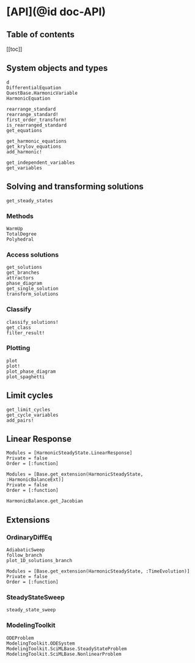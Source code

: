 # [API](@id doc-API)

## Table of contents

[[toc]] <!-- the level setting is in ".vitepress/config.mts" -->

## System objects and types

```@docs
d
DifferentialEquation
QuestBase.HarmonicVariable
HarmonicEquation
```

```@docs
rearrange_standard
rearrange_standard!
first_order_transform!
is_rearranged_standard
get_equations
```

```@docs
get_harmonic_equations
get_krylov_equations
add_harmonic!
```

```@docs
get_independent_variables
get_variables
```

## Solving and transforming solutions

```@docs
get_steady_states
```

### Methods

```@docs
WarmUp
TotalDegree
Polyhedral
```

### Access solutions

```@docs
get_solutions
get_branches
attractors
phase_diagram
get_single_solution
transform_solutions
```

### Classify

```@docs
classify_solutions!
get_class
filter_result!
```

### Plotting

```@docs
plot
plot!
plot_phase_diagram
plot_spaghetti
```

## Limit cycles

```@docs
get_limit_cycles
get_cycle_variables
add_pairs!
```

## Linear Response

```@autodocs
Modules = [HarmonicSteadyState.LinearResponse]
Private = false
Order = [:function]
```

```@autodocs
Modules = [Base.get_extension(HarmonicSteadyState, :HarmonicBalanceExt)]
Private = false
Order = [:function]
```

```@docs
HarmonicBalance.get_Jacobian
```

## Extensions

### OrdinaryDiffEq

```@docs
AdiabaticSweep
follow_branch
plot_1D_solutions_branch
```

```@autodocs; canonical=false
Modules = [Base.get_extension(HarmonicSteadyState, :TimeEvolution)]
Private = false
Order = [:function]
```

### SteadyStateSweep

```@docs
steady_state_sweep
```

### ModelingToolkit

```@docs
ODEProblem
ModelingToolkit.ODESystem
ModelingToolkit.SciMLBase.SteadyStateProblem
ModelingToolkit.SciMLBase.NonlinearProblem
```
